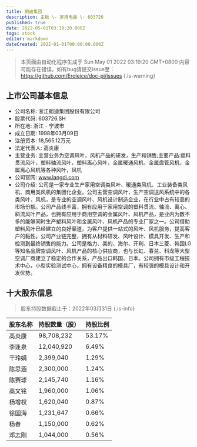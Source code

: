```yaml
---
title: 朗迪集团
description: 主板 \- 家用电器 \- 603726
published: true
date: 2022-05-01T03:19:20.000Z
tags: stock
editor: markdown
dateCreated: 2022-01-01T00:00:00.000Z
---
```


> 本页面由自动化程序生成于 Sun May 01 2022 03:19:20 GMT+0800
> 内容可能存在错误，如有bug请提交issue至：https://github.com/Eroleice/doc-pi/issues
{.is-warning}

## 上市公司基本信息
- 公司名称: 浙江朗迪集团股份有限公司
- 股票代码: 603726.SH
- 所在地: 浙江 - 宁波市
- 成立日期: 1998年03月09日
- 注册资本: 18,565.12万元
- 法定代表人: 高炎康
- 主营业务: 主营业务为空调风叶，风机产品的研发，生产和销售;主要产品:塑料贯流风叶，塑料轴流风叶，塑料离心风叶，金属暖通风机，金属盘管风机，金属离心风机等各种风叶，风机
- 公司官网: www.langdi.com
- 公司介绍: 公司是一家专业生产家用空调类风叶、暖通类风机、工业装备类风机、商用类风机的集团化企业。公司主营空调风叶，生产空调送风系统中的各类风叶、风机，是专业的空调风叶、风机设计制造企业，在行业中占有较高的市场份额。公司产品线丰富，拥有应用于家用空调的塑料贯流、轴流、离心、斜流风叶产品，也拥有应用于商用空调的金属风叶、风机产品，是业内为数不多的能够同时生产塑料风叶和金属风叶、风机产品的专业厂家之一。公司借助塑料风叶已经建立的良好渠道，为客户提供一站式的风叶、风机服务，提高客户的黏性。公司产业链完整，拥有从材料研发、风叶设计、模具开发、生产和检测到最终销售的能力。公司是格力、美的、海尔、开利、日本三菱、韩国LG等知名品牌空调风叶、风机产品的核心供应商，也与长虹、春兰、科龙等大型空调厂商建立了稳定的合作关系，产品出口韩国、日本。公司拥有市级工程技术中心，小型实验测试中心，拥有设备精良的模具厂，有较强的模具设计和开发优势。


## 十大股东信息
> 股东持股数据截止于：2022年03月31日
{.is-info}

| 股东名称 | 持股数量（股） | 持股比例 |
| --- | --- | --- |
| 高炎康 | 98,708,232 | 53.17% |
| 李逢泉 | 12,040,920 | 6.49% |
| 干玲娟 | 2,399,040 | 1.29% |
| 陈思涵 | 2,300,000 | 1.24% |
| 陈赛球 | 2,145,740 | 1.16% |
| 高文铭 | 1,960,000 | 1.06% |
| 杨增权 | 1,620,040 | 0.87% |
| 徐国海 | 1,231,647 | 0.66% |
| 杨春 | 1,150,000 | 0.62% |
| 邓志刚 | 1,044,000 | 0.56% |




